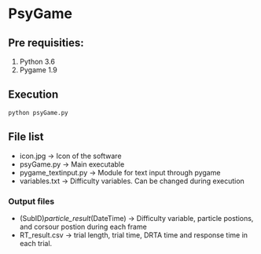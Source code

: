 # PsyGame
## Pre requisities:
  1. Python 3.6
  2. Pygame 1.9
## Execution
```
python psyGame.py
````
## File list
* icon.jpg -> Icon of the software
* psyGame.py -> Main executable
* pygame_textinput.py -> Module for text input through pygame
* variables.txt -> Difficulty variables. Can be changed during execution

### Output files 
* (SubID)_particle_result_(DateTime) ->
Difficulty variable, particle postions, and corsour postion during each frame
* RT_result.csv -> trial length, trial time, DRTA time and response time in each trial.
 
